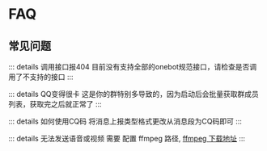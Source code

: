 # FAQ
## 常见问题

::: details 调用接口报404
目前没有支持全部的onebot规范接口，请检查是否调用了不支持的接口
::: 

::: details QQ变得很卡
这是你的群特别多导致的，因为启动后会批量获取群成员列表，获取完之后就正常了
::: 

::: details 如何使用CQ码
将消息上报类型格式更改从消息段为CQ码即可
::: 

::: details 无法发送语音或视频
需要 配置 ffmpeg 路径, [ffmpeg 下载地址](/zh-CN/guide/ffmpeg)
::: 